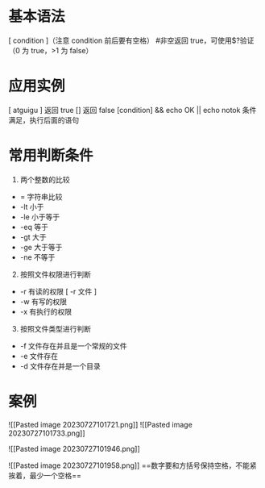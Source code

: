 
# 基本语法
[ condition ]（注意 condition 前后要有空格） #非空返回 true，可使用$?验证（0 为 true，>1 为 false）

# 应用实例
[ atguigu ]              返回 true 
[] 返回 false 
[condition] && echo OK || echo notok 条件满足，执行后面的语句
# 常用判断条件
1. 两个整数的比较 
* = 字符串比较 
* -lt 小于 
* -le 小于等于
* -eq 等于 
* -gt 大于 
* -ge 大于等于
* -ne 不等于 

2. 按照文件权限进行判断 
* -r 有读的权限 [ -r 文件 ] 
* -w 有写的权限 
* -x 有执行的权限

3. 按照文件类型进行判断 
* -f 文件存在并且是一个常规的文件 
* -e 文件存在 
* -d 文件存在并是一个目录
# 案例
![[Pasted image 20230727101721.png]]
![[Pasted image 20230727101733.png]]

![[Pasted image 20230727101946.png]]

![[Pasted image 20230727101958.png]]
==数字要和方括号保持空格，不能紧挨着，最少一个空格==

